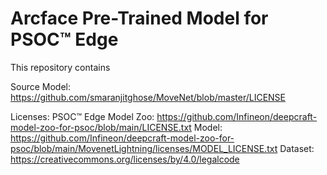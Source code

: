 # Arcface Pre-Trained Model for PSOC™ Edge 

This repository contains <EmbedUR to fill in>

Source Model:
https://github.com/smaranjitghose/MoveNet/blob/master/LICENSE

Licenses:
PSOC™ Edge Model Zoo: https://github.com/Infineon/deepcraft-model-zoo-for-psoc/blob/main/LICENSE.txt
Model: https://github.com/Infineon/deepcraft-model-zoo-for-psoc/blob/main/MovenetLightning/licenses/MODEL_LICENSE.txt
Dataset: https://creativecommons.org/licenses/by/4.0/legalcode